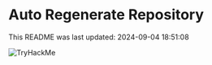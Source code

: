 # Auto Regenerate Repository

This README was last updated: 2024-09-04 18:51:08

 ![TryHackMe](https://tryhackme.com/badge/533634)